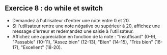 ## Exercice 8 : do while et switch

- Demandez à l'utilisateur d'entrer une note entre 0 et 20.
- Si l'utilisateur rentre une note négative ou supérieur à 20, affichez une message d'erreur et redemandez une saisie à l'utilisateur. 
- Affichez une appréciation en fonction de la note : "Insuffisant" (0-9), "Passable" (10-11), "Assez bien" (12-13), "Bien" (14-15), "Très bien" (16-17), "Excellent" (18-20).